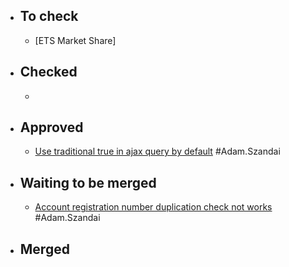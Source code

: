 - ## To check
	- [ETS Market Share]
- ## Checked
	-
- ## Approved
	- [Use traditional true in ajax query by default](https://gitlab.vertis.com:8443/vertis/mv2/-/merge_requests/400) #Adam.Szandai
- ## Waiting to be merged
	- [Account registration number duplication check not works](https://gitlab.vertis.com:8443/vertis/mv2/-/merge_requests/399) #Adam.Szandai
- ## Merged